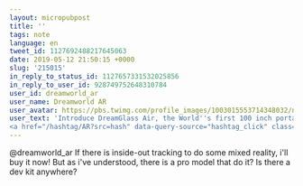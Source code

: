 ```yaml
---
layout: micropubpost
title: ''
tags: note
language: en
tweet_id: 1127692488217645063
date: 2019-05-12 21:50:15 +0000
slug: '215015'
in_reply_to_status_id: 1127657331532025856
in_reply_to_user_id: 928749752648310784
user_id: dreamworld_ar
user_name: Dreamworld AR
user_avatar: https://pbs.twimg.com/profile_images/1003015553714348032/nQe3xMF2.jpg
user_text: 'Introduce DreamGlass Air, the World''s first 100 inch portable screen for your phone, Save 45% now! Try a live demo at SID DisplayWeek 2019, San Jose Convention Center, I-Zone 240 <a href="https://t.co/h5I9dzhpUX" rel="nofollow noopener" dir="ltr" data-expanded-url="https://www.dreamglassair.com/" class="twitter-timeline-link" target="_blank" title="https://www.dreamglassair.com/"><span class="tco-ellipsis"></span><span class="invisible">https://www.</span><span class="js-display-url">dreamglassair.com</span><span class="invisible">/</span><span class="tco-ellipsis"><span class="invisible"> </span></span></a>  
<a href="/hashtag/AR?src=hash" data-query-source="hashtag_click" class="twitter-hashtag pretty-link js-nav" dir="ltr"><s>#</s><b>AR</b></a> <a href="/hashtag/AugmentedReality?src=hash" data-query-source="hashtag_click" class="twitter-hashtag pretty-link js-nav" dir="ltr"><s>#</s><b>AugmentedReality</b></a> <a href="/hashtag/headset?src=hash" data-query-source="hashtag_click" class="twitter-hashtag pretty-link js-nav" dir="ltr"><s>#</s><b>headset</b></a> <a href="/hashtag/device?src=hash" data-query-source="hashtag_click" class="twitter-hashtag pretty-link js-nav" dir="ltr"><s>#</s><b>device</b></a> <a href="/hashtag/wearable?src=hash" data-query-source="hashtag_click" class="twitter-hashtag pretty-link js-nav" dir="ltr"><s>#</s><b>wearable</b></a> <a href="/hashtag/ARexperience?src=hash" data-query-source="hashtag_click" class="twitter-hashtag pretty-link js-nav" dir="ltr"><s>#</s><b>ARexperience</b></a> <a href="/hashtag/Displayweek?src=hash" data-query-source="hashtag_click" class="twitter-hashtag pretty-link js-nav" dir="ltr"><s>#</s><b>Displayweek</b></a><a href="https://t.co/EQFwxpoNFU" class="twitter-timeline-link u-hidden" data-pre-embedded="true" dir="ltr">pic.twitter.com/EQFwxpoNFU</a>'
---
```

@dreamworld_ar If there is inside-out tracking to do some mixed reality, i'll buy it now! But as i've understood, there is a pro model that do it? Is there a dev kit anywhere?
